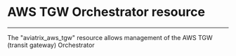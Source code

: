 # AWS TGW Orchestrator resource
---
The "aviatrix_aws_tgw" resource allows management of the AWS TGW (transit gateway) Orchestrator
